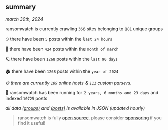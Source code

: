 
## summary
_march 30th, 2024_

ransomwatch is currently crawling `366` sites belonging to `181` unique groups

⏲ there have been `5` posts within the `last 24 hours`

🦈 there have been `424` posts within the `month of march`

🪐 there have been `1268` posts within the `last 90 days`

🏚 there have been `1268` posts within the `year of 2024`

_⚙️ there are currently `109` online hosts & `111` custom parsers._

🦕 ransomwatch has been running for `2 years, 6 months and 23 days` and indexed `10725` posts

_all data  [(groups)](http://ransomwhat.telemetry.ltd/groups) and [(posts)](http://ransomwhat.telemetry.ltd/posts) is available in JSON (updated hourly)_

> ransomwatch is fully [open source](https://github.com/joshhighet/ransomwatch#ransomwatch--). please consider [sponsoring](https://github.com/sponsors/joshhighet) if you find it useful!
